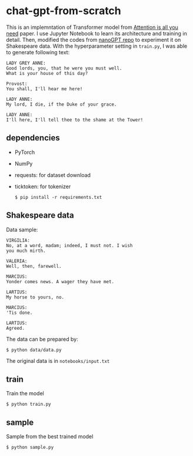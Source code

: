 # chat-gpt-from-scratch

This is an implemntation of Transformer model from [Attention is all you need](https://arxiv.org/abs/1706.03762) paper. I use Jupyter Notebook to learn its architecture and training in detail. Then, modified the codes from [nanoGPT repo](https://github.com/deep-deep-learning/nanoGPT) to experiment it on Shakespeare data. With the hyperparameter setting in `train.py`, I was able to generate following text:

```
LADY GREY ANNE:
Good lords, you, that he were you must well.
What is your house of this day?

Provost:
You shall, I'll hear me here!

LADY ANNE:
My lord, I die, if the Duke of your grace.

LADY ANNE:
I'll here, I'll tell thee to the shame at the Tower!
```
 
## dependencies
- PyTorch
- NumPy
- requests: for dataset download
- ticktoken: for tokenizer

    ```$ pip install -r requirements.txt```

## Shakespeare data

Data sample:
```
VIRGILIA:
No, at a word, madam; indeed, I must not. I wish
you much mirth.

VALERIA:
Well, then, farewell.

MARCIUS:
Yonder comes news. A wager they have met.

LARTIUS:
My horse to yours, no.

MARCIUS:
'Tis done.

LARTIUS:
Agreed.
```

The data can be prepared by:

    $ python data/data.py

The original data is in `notebooks/input.txt`

## train

Train the model

    $ python train.py

## sample

Sample from the best trained model

    $ python sample.py
